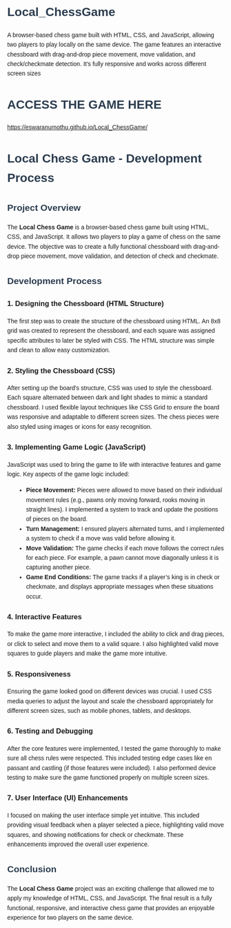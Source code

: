 # Local_ChessGame
A browser-based chess game built with HTML, CSS, and JavaScript, allowing two players to play locally on the same device. The game features an interactive chessboard with drag-and-drop piece movement, move validation, and check/checkmate detection. It's fully responsive and works across different screen sizes

# ACCESS THE GAME HERE
https://eswaranumothu.github.io/Local_ChessGame/

<!DOCTYPE html>
<html lang="en">
<head>
    <meta charset="UTF-8">
    <meta name="viewport" content="width=device-width, initial-scale=1.0">
    <title>Local Chess Game - Development Process</title>
    <style>
        body {
            font-family: Arial, sans-serif;
            line-height: 1.6;
            padding: 20px;
        }
        h1, h2 {
            color: #2d3e50;
        }
        .section {
            margin-bottom: 20px;
        }
        ul {
            list-style-type: disc;
            margin-left: 20px;
        }
        p {
            margin-bottom: 15px;
        }
    </style>

   <h1>Local Chess Game - Development Process</h1>

   <div class="section">
        <h2>Project Overview</h2>
        <p>
            The <strong>Local Chess Game</strong> is a browser-based chess game built using HTML, CSS, and JavaScript. It allows two players to play a game of chess on the same device. The objective was to create a fully functional chessboard with drag-and-drop piece movement, move validation, and detection of check and checkmate.
        </p>
    </div>

  <div class="section">
        <h2>Development Process</h2>
        
<h3>1. Designing the Chessboard (HTML Structure)</h3>
        <p>
            The first step was to create the structure of the chessboard using HTML. An 8x8 grid was created to represent the chessboard, and each square was assigned specific attributes to later be styled with CSS. The HTML structure was simple and clean to allow easy customization.
        </p>

   <h3>2. Styling the Chessboard (CSS)</h3>
        <p>
            After setting up the board's structure, CSS was used to style the chessboard. Each square alternated between dark and light shades to mimic a standard chessboard. I used flexible layout techniques like CSS Grid to ensure the board was responsive and adaptable to different screen sizes. The chess pieces were also styled using images or icons for easy recognition.
        </p>

   <h3>3. Implementing Game Logic (JavaScript)</h3>
        <p>
            JavaScript was used to bring the game to life with interactive features and game logic. Key aspects of the game logic included:
        </p>
        <ul>
            <li><strong>Piece Movement:</strong> Pieces were allowed to move based on their individual movement rules (e.g., pawns only moving forward, rooks moving in straight lines). I implemented a system to track and update the positions of pieces on the board.</li>
            <li><strong>Turn Management:</strong> I ensured players alternated turns, and I implemented a system to check if a move was valid before allowing it.</li>
            <li><strong>Move Validation:</strong> The game checks if each move follows the correct rules for each piece. For example, a pawn cannot move diagonally unless it is capturing another piece.</li>
            <li><strong>Game End Conditions:</strong> The game tracks if a player’s king is in check or checkmate, and displays appropriate messages when these situations occur.</li>
        </ul>

   <h3>4. Interactive Features</h3>
        <p>
            To make the game more interactive, I included the ability to click and drag pieces, or click to select and move them to a valid square. I also highlighted valid move squares to guide players and make the game more intuitive.
        </p>

   <h3>5. Responsiveness</h3>
        <p>
            Ensuring the game looked good on different devices was crucial. I used CSS media queries to adjust the layout and scale the chessboard appropriately for different screen sizes, such as mobile phones, tablets, and desktops.
        </p>

   <h3>6. Testing and Debugging</h3>
        <p>
            After the core features were implemented, I tested the game thoroughly to make sure all chess rules were respected. This included testing edge cases like en passant and castling (if those features were included). I also performed device testing to make sure the game functioned properly on multiple screen sizes.
        </p>

   <h3>7. User Interface (UI) Enhancements</h3>
        <p>
            I focused on making the user interface simple yet intuitive. This included providing visual feedback when a player selected a piece, highlighting valid move squares, and showing notifications for check or checkmate. These enhancements improved the overall user experience.
        </p>
    </div>

<div class="section">
        <h2>Conclusion</h2>
        <p>
            The <strong>Local Chess Game</strong> project was an exciting challenge that allowed me to apply my knowledge of HTML, CSS, and JavaScript. The final result is a fully functional, responsive, and interactive chess game that provides an enjoyable experience for two players on the same device.
        </p>
    </div>


